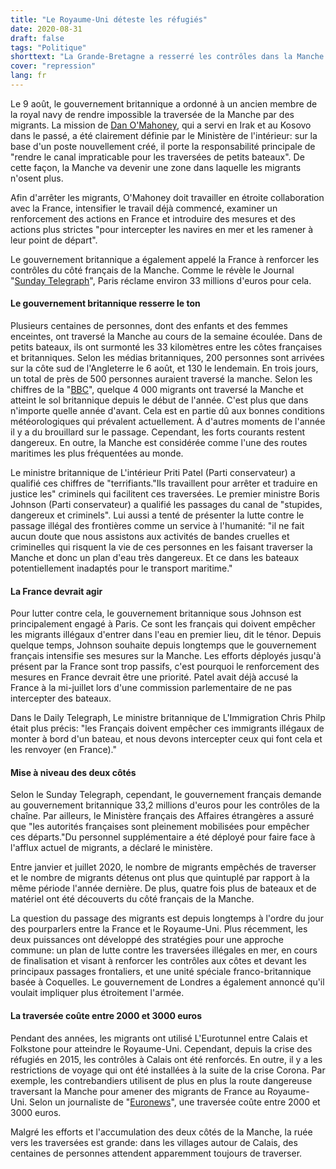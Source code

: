 ```yaml
---
title: "Le Royaume-Uni déteste les réfugiés"
date: 2020-08-31
draft: false
tags: "Politique"
shorttext: "La Grande-Bretagne a resserré les contrôles dans la Manche: pour la rendre infranchissable, plus de 30 millions d'euros seraient dus."
cover: "repression"
lang: fr
---
```


Le 9 août, le gouvernement britannique a ordonné à un ancien membre de la royal navy de rendre impossible la traversée de la Manche par des migrants. La mission de [Dan O'Mahoney](https://www.gov.uk/government/news/home-secretary-appoints-small-boat-commander "Home Secretary appoints small boat commander"), qui a servi en Irak et au Kosovo dans le passé, a été clairement définie par le Ministère de l'intérieur: sur la base d'un poste nouvellement créé, il porte la responsabilité principale de "rendre le canal impraticable pour les traversées de petits bateaux". De cette façon, la Manche va devenir une zone dans laquelle les migrants n'osent plus.

Afin d'arrêter les migrants, O'Mahoney doit travailler en étroite collaboration avec la France, intensifier le travail déjà commencé, examiner un renforcement des actions en France et introduire des mesures et des actions plus strictes "pour intercepter les navires en mer et les ramener à leur point de départ".

Le gouvernement britannique a également appelé la France à renforcer les contrôles du côté français de la Manche. Comme le révèle le Journal "[Sunday Telegraph](https://www.telegraph.co.uk/politics/2020/08/08/french-ask-30m-police-channel/ "French demand £30m to stop migrants crossing Channel")", Paris réclame environ 33 millions d'euros pour cela.

#### Le gouvernement britannique resserre le ton

Plusieurs centaines de personnes, dont des enfants et des femmes enceintes, ont traversé la Manche au cours de la semaine écoulée. Dans de petits bateaux, ils ont surmonté les 33 kilomètres entre les côtes françaises et britanniques. Selon les médias britanniques, 200 personnes sont arrivées sur la côte sud de l'Angleterre le 6 août, et 130 le lendemain. En trois jours, un total de près de 500 personnes auraient traversé la manche. Selon les chiffres de la "[BBC](https://www.bbc.com/news/world-europe-34208805 "Migrant crisis: Ireland to take in 4,000 refugees")", quelque 4 000 migrants ont traversé la Manche et atteint le sol britannique depuis le début de l'année. C'est plus que dans n'importe quelle année d'avant. Cela est en partie dû aux bonnes conditions météorologiques qui prévalent actuellement. À d'autres moments de l'année il y a du brouillard sur le passage. Cependant, les forts courants restent dangereux. En outre, la Manche est considérée comme l'une des routes maritimes les plus fréquentées au monde.

Le ministre britannique de L'intérieur Priti Patel (Parti conservateur) a qualifié ces chiffres de "terrifiants."Ils travaillent pour arrêter et traduire en justice les" criminels qui facilitent ces traversées. Le premier ministre Boris Johnson (Parti conservateur) a qualifié les passages du canal de "stupides, dangereux et criminels". Lui aussi a tenté de présenter la lutte contre le passage illégal des frontières comme un service à l'humanité: "il ne fait aucun doute que nous assistons aux activités de bandes cruelles et criminelles qui risquent la vie de ces personnes en les faisant traverser la Manche et donc un plan d'eau très dangereux. Et ce dans les bateaux potentiellement inadaptés pour le transport maritime."

#### La France devrait agir

Pour lutter contre cela, le gouvernement britannique sous Johnson est principalement engagé à Paris. Ce sont les français qui doivent empêcher les migrants illégaux d'entrer dans l'eau en premier lieu, dit le ténor. Depuis quelque temps, Johnson souhaite depuis longtemps que le gouvernement français intensifie ses mesures sur la Manche. Les efforts déployés jusqu'à présent par la France sont trop passifs, c'est pourquoi le renforcement des mesures en France devrait être une priorité. Patel avait déjà accusé la France à la mi-juillet lors d'une commission parlementaire de ne pas intercepter des bateaux.

Dans le Daily Telegraph, Le ministre britannique de L'Immigration Chris Philp était plus précis: "les Français doivent empêcher ces immigrants illégaux de monter à bord d'un bateau, et nous devons intercepter ceux qui font cela et les renvoyer (en France)."

#### Mise à niveau des deux côtés

Selon le Sunday Telegraph, cependant, le gouvernement français demande au gouvernement britannique 33,2 millions d'euros pour les contrôles de la chaîne. Par ailleurs, le Ministère français des Affaires étrangères a assuré que "les autorités françaises sont pleinement mobilisées pour empêcher ces départs."Du personnel supplémentaire a été déployé pour faire face à l'afflux actuel de migrants, a déclaré le ministère.

Entre janvier et juillet 2020, le nombre de migrants empêchés de traverser et le nombre de migrants détenus ont plus que quintuplé par rapport à la même période l'année dernière. De plus, quatre fois plus de bateaux et de matériel ont été découverts du côté français de la Manche.

La question du passage des migrants est depuis longtemps à l'ordre du jour des pourparlers entre la France et le Royaume-Uni. Plus récemment, les deux puissances ont développé des stratégies pour une approche commune: un plan de lutte contre les traversées illégales en mer, en cours de finalisation et visant à renforcer les contrôles aux côtes et devant les principaux passages frontaliers, et une unité spéciale franco-britannique basée à Coquelles. Le gouvernement de Londres a également annoncé qu'il voulait impliquer plus étroitement l'armée.

#### La traversée coûte entre 2000 et 3000 euros

Pendant des années, les migrants ont utilisé L'Eurotunnel entre Calais et Folkstone pour atteindre le Royaume-Uni. Cependant, depuis la crise des réfugiés en 2015, les contrôles à Calais ont été renforcés. En outre, il y a les restrictions de voyage qui ont été installées à la suite de la crise Corona. Par exemple, les contrebandiers utilisent de plus en plus la route dangereuse traversant la Manche pour amener des migrants de France au Royaume-Uni. Selon un journaliste de "[Euronews](https://www.euronews.com/tag/calais "CALAIS")", une traversée coûte entre 2000 et 3000 euros.

Malgré les efforts et l'accumulation des deux côtés de la Manche, la ruée vers les traversées est grande: dans les villages autour de Calais, des centaines de personnes attendent apparemment toujours de traverser.
